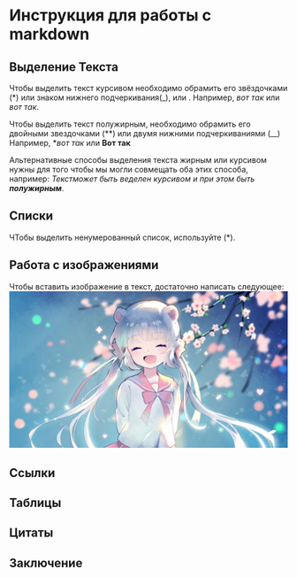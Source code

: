 # Инструкция для работы с markdown

## Выделение Текста

Чтобы выделить текст курсивом необходимо обрамить его звёздочками (*) или знаком нижнего подчеркивания(_), или . Например, *вот так* или _вот так_.

Чтобы выделить текст полужирным, необходимо обрамить его двойными звездочками (**) или двумя нижними подчеркиваниями (__)
Например, **вот так* или __Вот так__

Альтернативные способы выделения текста жирным или курсивом нужны для того чтобы мы могли совмещать оба этих способа, например:
_Текстможет быть веделен курсивом и при этом быть **полужирным**_.

## Списки
ЧТобы выделить ненумерованный список, используйте (*).

## Работа с изображениями

Чтобы вставить изображение в текст, достаточно написать следующее:
![Привет, это девочка](132.jpeg)

## Ссылки

## Таблицы

## Цитаты

## Заключение